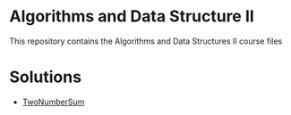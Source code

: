 # Algorithms and Data Structure II
  This repository contains the Algorithms and Data Structures II course files
  
  
# Solutions
  - [TwoNumberSum](https://github.com/ClaudianoLeonardo/DCA0209-DataStructure_II/tree/main/solutions/TwoNumberSum)
